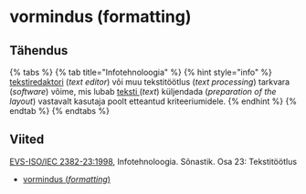 # vormindus \(formatting\)

## Tähendus

{% tabs %}
{% tab title="Infotehnoloogia" %}
{% hint style="info" %}
[tekstiredaktori](tekstiredaktor-text-editor.md) \(_text editor_\) või muu tekstitöötlus \(_text processing_\)  tarkvara \(_software_\) võime, mis lubab [teksti ](tekst-text.md)\(_text_\) küljendada \(_preparation of the layout_\) vastavalt kasutaja poolt etteantud kriteeriumidele.
{% endhint %}
{% endtab %}
{% endtabs %}

## Viited

[EVS-ISO/IEC 2382-23:1998](https://www.evs.ee/et/evs-iso-iec-2382-23-1998), Infotehnoloogia. Sõnastik. Osa 23: Tekstitöötlus

* [vormindus \(_formatting_\)](https://www.eki.ee/dict/its/index.cgi?Q=vormindus&F=M&C06=et&C01=1&C10=1)

